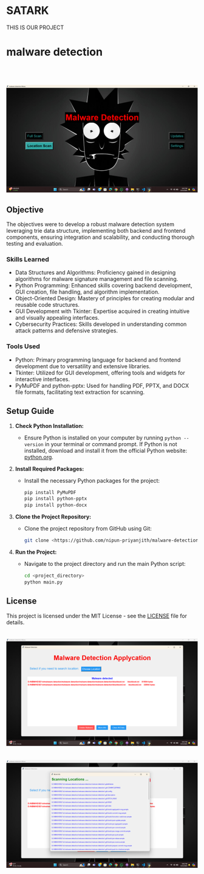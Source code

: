 # SATARK
THIS IS OUR PROJECT 
# malware detection
<br><br><br>
<img src="https://github.com/nipun-priyanjith/malware-detection/blob/main/malware-detection/a.jpg">
## Objective


The objectives were to develop a robust malware detection system leveraging trie data structure, implementing both backend and frontend components, ensuring integration and scalability, and conducting thorough testing and evaluation.

### Skills Learned


- Data Structures and Algorithms: Proficiency gained in designing algorithms for malware signature management and file scanning.
- Python Programming: Enhanced skills covering backend development, GUI creation, file handling, and algorithm implementation.
- Object-Oriented Design: Mastery of principles for creating modular and reusable code structures.
- GUI Development with Tkinter: Expertise acquired in creating intuitive and visually appealing interfaces.
- Cybersecurity Practices: Skills developed in understanding common attack patterns and defensive strategies.

### Tools Used


- Python: Primary programming language for backend and frontend development due to versatility and extensive libraries.
- Tkinter: Utilized for GUI development, offering tools and widgets for interactive interfaces.
- PyMuPDF and python-pptx: Used for handling PDF, PPTX, and DOCX file formats, facilitating text extraction for scanning.


## Setup Guide

1. **Check Python Installation:**
   - Ensure Python is installed on your computer by running `python --version` in your terminal or command prompt. If Python is not installed, download and install it from the official Python website: [python.org](https://www.python.org/downloads/).

2. **Install Required Packages:**
   - Install the necessary Python packages for the project:
     ```bash
     pip install PyMuPDF
     pip install python-pptx
     pip install python-docx
     ```

3. **Clone the Project Repository:**
   - Clone the project repository from GitHub using Git:
     ```bash
     git clone <https://github.com/nipun-priyanjith/malware-detection.git>
     ```

4. **Run the Project:**
   - Navigate to the project directory and run the main Python script:
     ```bash
     cd <project_directory>
     python main.py
     ```



## License

This project is licensed under the MIT License - see the [LICENSE](LICENSE) file for details.
<br><br><br>
<img src="https://github.com/nipun-priyanjith/malware-detection/blob/main/malware-detection/b.jpg">
<br><br><br>
<img src="https://github.com/nipun-priyanjith/malware-detection/blob/main/malware-detection/c.jpg">
